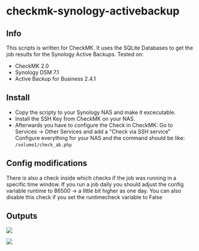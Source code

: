 # checkmk-synology-activebackup
## Info

This scripts is written for CheckMK.
It uses the SQLite Databases to get the job results for the Synology Active Backups.
Tested on:
- CheckMK 2.0
- Synology DSM 7.1
- Active Backup for Business 2.4.1

## Install
* Copy the scripty to your Synology NAS and make it excecutable.
* Install the SSH Key from CheckMK on your NAS.
* Afterwards you have to configure the Check in CheckMK:
Go to Services -> Other Services and add a "Check via SSH service"
Configure everything for your NAS and the command should be like:
```/volume1/check_ab.php```

## Config modifications
There is also a check inside which checks if the job was running in a specific time window.
If you run a job daily you should adjust the config variable runtime to 86500 -> a little bit higher as one day.
You can also disable this check if you set the runtimecheck variable to False

## Outputs
![](https://github.com/righter83/checkmk-synology-activebackup/tree/main/images/ok.png)

![](https://github.com/righter83/checkmk-synology-activebackup/images/error.png)

